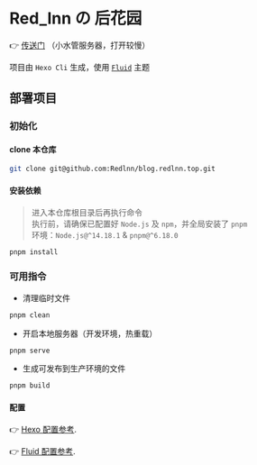 # Red_lnn の 后花园

 👉 [传送门](https://blog.redlnn.top/) （小水管服务器，打开较慢）

项目由 `Hexo Cli` 生成，使用 [`Fluid`](https://github.com/fluid-dev/hexo-theme-fluid) 主题

## 部署项目

### 初始化

#### clone 本仓库

```bash
git clone git@github.com:Redlnn/blog.redlnn.top.git
```

#### 安装依赖

> 进入本仓库根目录后再执行命令  
> 执行前，请确保已配置好 `Node.js` 及 `npm`，并全局安装了 `pnpm`  
> 环境：`Node.js@^14.18.1` & `pnpm@^6.18.0`

```bash
pnpm install
```

### 可用指令

- 清理临时文件

```bash
pnpm clean
```

- 开启本地服务器（开发环境，热重载）

```bash
pnpm serve
```

- 生成可发布到生产环境的文件

```bash
pnpm build
```

#### 配置

👉 [Hexo 配置参考](https://hexo.io/zh-cn/docs/).

👉 [Fluid 配置参考](https://hexo.fluid-dev.com/docs/start/).
